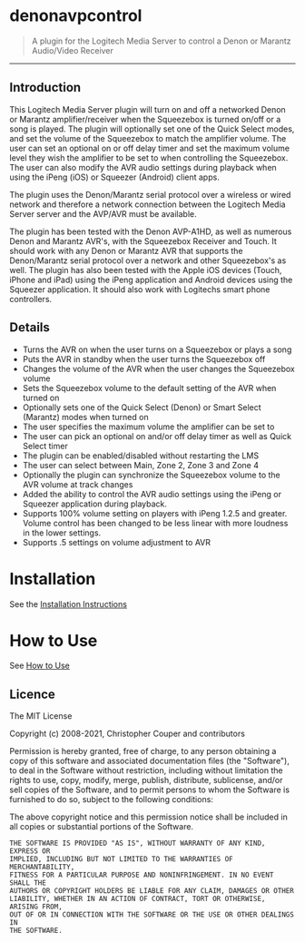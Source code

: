 # denonavpcontrol
> A plugin for the Logitech Media Server to control a Denon or Marantz Audio/Video Receiver

---

## Introduction
This Logitech Media Server plugin will turn on and off a networked Denon or Marantz amplifier/receiver when the Squeezebox is turned on/off or a song is played. The plugin will optionally set one of the Quick Select modes, and set the volume of the Squeezebox to match the amplifier volume. The user can set an optional on or off delay timer and set the maximum volume level they wish the amplifier to be set to when controlling the Squeezebox. The user can also modify the AVR audio settings during playback when using the iPeng (iOS) or Squeezer (Android) client apps.

The plugin uses the Denon/Marantz serial protocol over a wireless or wired network and therefore a network connection between the Logitech Media Server server and the AVP/AVR must be available.

The plugin has been tested with the Denon AVP-A1HD, as well as numerous Denon and Marantz AVR's, with the Squeezebox Receiver and Touch. It should work with any Denon or Marantz AVR that supports the Denon/Marantz serial protocol over a network and other Squeezebox's as well. The plugin has also been tested with the Apple iOS devices (Touch, iPhone and iPad) using the iPeng application and Android devices using the Squeezer application. It should also work with Logitechs smart phone controllers.

## Details
  * Turns the AVR on when the user turns on a Squeezebox or plays a song
  * Puts the AVR in standby when the user turns the Squeezebox off
  * Changes the volume of the AVR when the user changes the Squeezebox volume
  * Sets the Squeezebox volume to the default setting of the AVR when turned on
  * Optionally sets one of the Quick Select (Denon) or Smart Select (Marantz) modes when turned on
  * The user specifies the maximum volume the amplifier can be set to
  * The user can pick an optional on and/or off delay timer as well as Quick Select timer
  * The plugin can be enabled/disabled without restarting the LMS
  * The user can select between Main, Zone 2, Zone 3 and Zone 4
  * Optionally the plugin can synchronize the Squeezebox volume to the AVR volume at track changes
  * Added the ability to control the AVR audio settings using the iPeng or Squeezer application during playback.
  * Supports 100% volume setting on players with iPeng 1.2.5 and greater.  Volume control has been changed to be less linear with more loudness in the lower settings.
  * Supports .5 settings on volume adjustment to AVR
  
# Installation
See the [Installation Instructions](https://github.com/aesculus/denonavpcontrol/wiki/Installation-Instructions)

# How to Use
See [How to Use](https://github.com/aesculus/denonavpcontrol/wiki/How-to-Use)
## Licence

The MIT License

Copyright (c) 2008-2021, Christopher Couper and contributors

Permission is hereby granted, free of charge, to any person obtaining a copy
of this software and associated documentation files (the "Software"), to deal
in the Software without restriction, including without limitation the rights
to use, copy, modify, merge, publish, distribute, sublicense, and/or sell
copies of the Software, and to permit persons to whom the Software is
furnished to do so, subject to the following conditions:

The above copyright notice and this permission notice shall be included in
all copies or substantial portions of the Software.

```
THE SOFTWARE IS PROVIDED "AS IS", WITHOUT WARRANTY OF ANY KIND, EXPRESS OR
IMPLIED, INCLUDING BUT NOT LIMITED TO THE WARRANTIES OF MERCHANTABILITY,
FITNESS FOR A PARTICULAR PURPOSE AND NONINFRINGEMENT. IN NO EVENT SHALL THE
AUTHORS OR COPYRIGHT HOLDERS BE LIABLE FOR ANY CLAIM, DAMAGES OR OTHER
LIABILITY, WHETHER IN AN ACTION OF CONTRACT, TORT OR OTHERWISE, ARISING FROM,
OUT OF OR IN CONNECTION WITH THE SOFTWARE OR THE USE OR OTHER DEALINGS IN
THE SOFTWARE.
```
